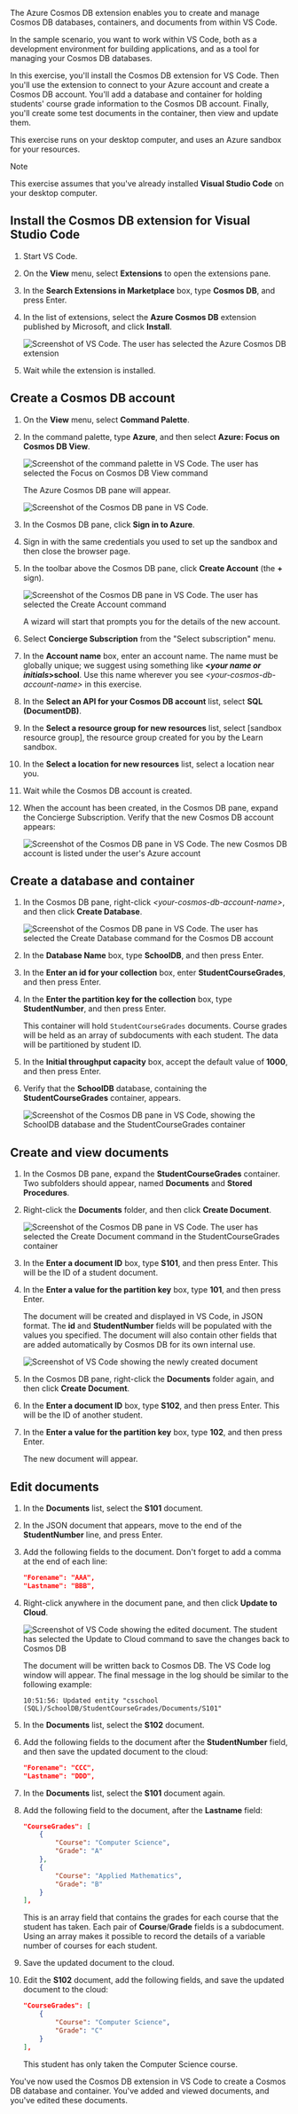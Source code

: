 The Azure Cosmos DB extension enables you to create and manage Cosmos DB databases, containers, and documents from within VS Code.

In the sample scenario, you want to work within VS Code, both as a development environment for building applications, and as a tool for managing your Cosmos DB databases.

In this exercise, you'll install the Cosmos DB extension for VS Code. Then you'll use the extension to connect to your Azure account and create a Cosmos DB account. You'll add a database and container for holding students' course grade information to the Cosmos DB account. Finally, you'll create some test documents in the container, then view and update them.

This exercise runs on your desktop computer, and uses an Azure sandbox for your resources.

> [!NOTE]
> This exercise assumes that you've already installed **Visual Studio Code** on your desktop computer.

## Install the Cosmos DB extension for Visual Studio Code

1. Start VS Code.

2. On the **View** menu, select **Extensions** to open the extensions pane.

3. In the **Search Extensions in Marketplace** box, type **Cosmos DB**, and press Enter.

4. In the list of extensions, select the **Azure Cosmos DB** extension published by Microsoft, and click **Install**.

    ![Screenshot of VS Code. The user has selected the Azure Cosmos DB extension](../media/3-install-cosmosdb-extension.png)

5. Wait while the extension is installed.

## Create a Cosmos DB account

1. On the **View** menu, select **Command Palette**.

2. In the command palette, type **Azure**, and then select **Azure: Focus on Cosmos DB View**.

    ![Screenshot of the command palette in VS Code. The user has selected the **Focus on Cosmos DB View** command](../media/3-command-palette-cosmosdb.png)

    The Azure Cosmos DB pane will appear.

    ![Screenshot of the Cosmos DB pane in VS Code.](../media/3-cosmosdb-pane.png)

3. In the Cosmos DB pane, click **Sign in to Azure**.

4. Sign in with the same credentials you used to set up the sandbox and then close the browser page.

5. In the toolbar above the Cosmos DB pane, click **Create Account** (the **+** sign).

    ![Screenshot of the Cosmos DB pane in VS Code. The user has selected the **Create Account** command](../media/3-add-comsosdb-account.png)

    A wizard will start that prompts you for the details of the new account.

6. Select **Concierge Subscription** from the "Select subscription" menu.

7. In the **Account name** box, enter an account name. The name must be globally unique; we suggest using something like **\<*your name or initials*\>school**. Use this name wherever you see *\<your-cosmos-db-account-name\>* in this exercise.

8. In the **Select an API for your Cosmos DB account** list, select **SQL (DocumentDB)**.

9. In the **Select a resource group for new resources** list, select <rgn>[sandbox resource group]</rgn>, the resource group created for you by the Learn sandbox.

10. In the **Select a location for new resources** list, select a location near you.

11. Wait while the Cosmos DB account is created.

12. When the account has been created, in the Cosmos DB pane, expand the Concierge Subscription. Verify that the new Cosmos DB account appears:

    ![Screenshot of the Cosmos DB pane in VS Code. The new Cosmos DB account is listed under the user's Azure account](../media/3-new-comsosdb-account.png)

## Create a database and container

1. In the Cosmos DB pane, right-click *\<your-cosmos-db-account-name\>*, and then click **Create Database**.

    ![Screenshot of the Cosmos DB pane in VS Code. The user has selected the **Create Database** command for the Cosmos DB account](../media/3-cosmosdb-create-database.png)

2. In the **Database Name** box, type **SchoolDB**, and then press Enter.

3. In the **Enter an id for your collection** box, enter **StudentCourseGrades**, and then press Enter.

4. In the **Enter the partition key for the collection** box, type **StudentNumber**, and then press Enter.

    This container will hold `StudentCourseGrades` documents. Course grades will be held as an array of subdocuments with each student. The data will be partitioned by student ID.

5. In the **Initial throughput capacity** box, accept the default value of **1000**, and then press Enter.

6. Verify that the **SchoolDB** database, containing the **StudentCourseGrades** container, appears.

    ![Screenshot of the Cosmos DB pane in VS Code, showing the **SchoolDB** database and the **StudentCourseGrades** container](../media/3-database-and-container.png)

## Create and view documents

1. In the Cosmos DB pane, expand the **StudentCourseGrades** container. Two subfolders should appear, named **Documents** and **Stored Procedures**.

2. Right-click the **Documents** folder, and then click **Create Document**.

    ![Screenshot of the Cosmos DB pane in VS Code. The user has selected the **Create Document** command in the **StudentCourseGrades** container](../media/3-create-document.png)

3. In the **Enter a document ID** box, type **S101**, and then press Enter. This will be the ID of a student document.

4. In the **Enter a value for the partition key** box, type **101**, and then press Enter.

    The document will be created and displayed in VS Code, in JSON format. The **id** and **StudentNumber** fields will be populated with the values you specified. The document will also contain other fields that are added automatically by Cosmos DB for its own internal use.

    ![Screenshot of VS Code showing the newly created document](../media/3-new-document.png)

5. In the Cosmos DB pane, right-click the **Documents** folder again, and then click **Create Document**.

6. In the **Enter a document ID** box, type **S102**, and then press Enter. This will be the ID of another student.

7. In the **Enter a value for the partition key** box, type **102**, and then press Enter.

    The new document will appear.

## Edit documents

1. In the **Documents** list, select the **S101** document.

2. In the JSON document that appears, move to the end of the **StudentNumber** line, and press Enter.

3. Add the following fields to the document. Don't forget to add a comma at the end of each line:

    ```JSON
    "Forename": "AAA",
    "Lastname": "BBB",
    ```

4. Right-click anywhere in the document pane, and then click **Update to Cloud**.

    ![Screenshot of VS Code showing the edited document. The student has selected the **Update to Cloud** command to save the changes back to Cosmos DB](../media/3-save-changes.png)

    The document will be written back to Cosmos DB. The VS Code log window will appear. The final message in the log should be similar to the following example:

    ```text
    10:51:56: Updated entity "csschool (SQL)/SchoolDB/StudentCourseGrades/Documents/S101"
    ```

5. In the **Documents** list, select the **S102** document.

6. Add the following fields to the document after the **StudentNumber** field, and then save the updated document to the cloud:

    ```JSON
    "Forename": "CCC",
    "Lastname": "DDD",
    ```

7. In the **Documents** list, select the **S101** document again.

8. Add the following field to the document, after the **Lastname** field:

    ```JSON
    "CourseGrades": [
        {
            "Course": "Computer Science",
            "Grade": "A"
        },
        {
            "Course": "Applied Mathematics",
            "Grade": "B"
        }
    ],
    ```

    This is an array field that contains the grades for each course that the student has taken. Each pair of **Course**/**Grade** fields is a subdocument. Using an array makes it possible to record the details of a variable number of courses for each student.

9. Save the updated document to the cloud.

10. Edit the **S102** document, add the following fields, and save the updated document to the cloud:

    ```JSON
    "CourseGrades": [
        {
            "Course": "Computer Science",
            "Grade": "C"
        }
    ],
    ```

    This student has only taken the Computer Science course.

You've now used the Cosmos DB extension in VS Code to create a Cosmos DB database and container. You've added and viewed documents, and you've edited these documents.
